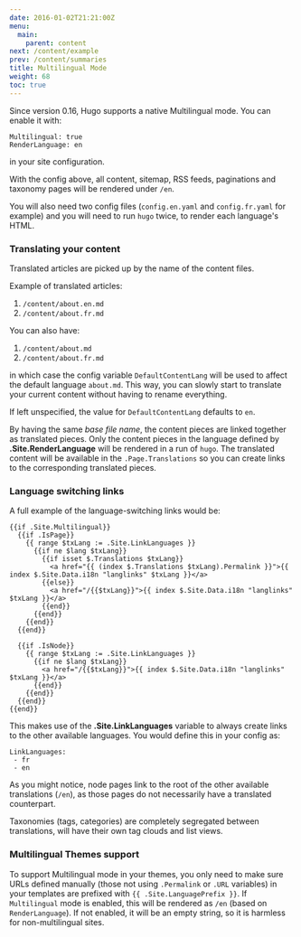 ```yaml
---
date: 2016-01-02T21:21:00Z
menu:
  main:
    parent: content
next: /content/example
prev: /content/summaries
title: Multilingual Mode
weight: 68
toc: true
---
```


Since version 0.16, Hugo supports a native Multilingual mode. You can enable it with:

```
Multilingual: true
RenderLanguage: en
```

in your site configuration.

With the config above, all content, sitemap, RSS feeds, paginations
and taxonomy pages will be rendered under `/en`.

You will also need two config files (`config.en.yaml` and
`config.fr.yaml` for example) and you will need to run `hugo` twice,
to render each language's HTML.


### Translating your content

Translated articles are picked up by the name of the content files.

Example of translated articles:

1. `/content/about.en.md`
2. `/content/about.fr.md`

You can also have:

1. `/content/about.md`
2. `/content/about.fr.md`

in which case the config variable `DefaultContentLang` will be used to
affect the default language `about.md`.  This way, you can slowly
start to translate your current content without having to rename
everything.

If left unspecified, the value for `DefaultContentLang` defaults to
`en`.

By having the same _base file name_, the content pieces are linked
together as translated pieces. Only the content pieces in the language
defined by **.Site.RenderLanguage** will be rendered in a run of
`hugo`.  The translated content will be available in the
`.Page.Translations` so you can create links to the corresponding
translated pieces.


### Language switching links

A full example of the language-switching links would be:

```
{{if .Site.Multilingual}}
  {{if .IsPage}}
    {{ range $txLang := .Site.LinkLanguages }}
      {{if ne $lang $txLang}}
        {{if isset $.Translations $txLang}}
          <a href="{{ (index $.Translations $txLang).Permalink }}">{{ index $.Site.Data.i18n "langlinks" $txLang }}</a>
        {{else}}
          <a href="/{{$txLang}}">{{ index $.Site.Data.i18n "langlinks" $txLang }}</a>
        {{end}}
      {{end}}
    {{end}}
  {{end}}

  {{if .IsNode}}
    {{ range $txLang := .Site.LinkLanguages }}
      {{if ne $lang $txLang}}
        <a href="/{{$txLang}}">{{ index $.Site.Data.i18n "langlinks" $txLang }}</a>
      {{end}}
    {{end}}
  {{end}}
{{end}}
```

This makes use of the **.Site.LinkLanguages** variable to always
create links to the other available languages. You would define this
in your config as:

```
LinkLanguages:
 - fr
 - en
```

As you might notice, node pages link to the root of the other
available translations (`/en`), as those pages do not necessarily have
a translated counterpart.

Taxonomies (tags, categories) are completely segregated between
translations, will have their own tag clouds and list views.


### Multilingual Themes support

To support Multilingual mode in your themes, you only need to make
sure URLs defined manually (those not using `.Permalink` or `.URL`
variables) in your templates are prefixed with `{{
.Site.LanguagePrefix }}`. If `Multilingual` mode is enabled, this will
be rendered as `/en` (based on `RenderLanguage`). If not enabled, it
will be an empty string, so it is harmless for non-multilingual sites.
